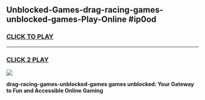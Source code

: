 
## Unblocked-Games-drag-racing-games-unblocked-games-Play-Online #ip0od
<h3>
<a href="https://news.freeplayer.one?title=drag-racing-games-unblocked-games&ref=3">CLICK TO PLAY</a></h3>
<hr>

<h3>
<a href="https://news.freeplayer.one?title=drag-racing-games-unblocked-games&ref=3">CLICK 2 PLAY</a>
  
</h3>

<a href="https://news.freeplayer.one?title=drag-racing-games-unblocked-games&ref=3"><img src="https://clearcache.store/games.png"></a>


**drag-racing-games-unblocked-games games unblocked: Your Gateway to Fun and Accessible Online Gaming**
